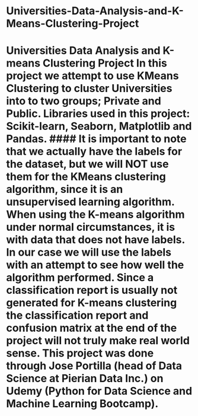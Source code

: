 # Universities-Data-Analysis-and-K-Means-Clustering-Project
# Universities Data Analysis and K-means Clustering Project   In this project we attempt to use KMeans Clustering to cluster Universities into to two groups; Private and Public.  Libraries used in this project: Scikit-learn, Seaborn, Matplotlib and Pandas.   #### It is important to note that we actually have the labels for the dataset, but we will NOT use them for the KMeans clustering algorithm, since it is an unsupervised learning algorithm.   When using the K-means algorithm under normal circumstances, it is with data that does not have labels. In our case we will use the labels with an attempt to see how well the algorithm performed.  Since a classification report is usually not generated for K-means clustering the classification report and confusion matrix at the end of the project will not truly make real world sense.  This project was done through Jose Portilla (head of Data Science at Pierian Data Inc.) on Udemy (Python for Data Science and Machine Learning Bootcamp).
